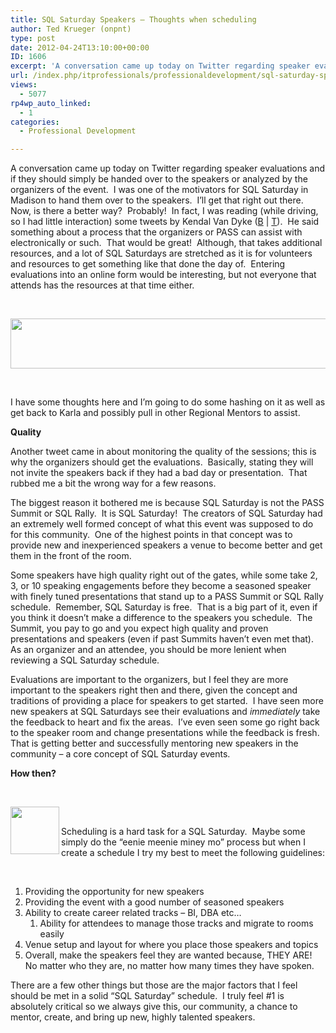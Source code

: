 ```yaml
---
title: SQL Saturday Speakers – Thoughts when scheduling
author: Ted Krueger (onpnt)
type: post
date: 2012-04-24T13:10:00+00:00
ID: 1606
excerpt: 'A conversation came up today on Twitter regarding speaker evaluations and if they should simply be handed over to the speakers or analyzed by the organizers of the event.  I was one of the motivators for SQL Saturday in Madison to hand them over to the&hellip;'
url: /index.php/itprofessionals/professionaldevelopment/sql-saturday-speakers-thoughts-when/
views:
  - 5077
rp4wp_auto_linked:
  - 1
categories:
  - Professional Development

---
```

A conversation came up today on Twitter regarding speaker evaluations and if they should simply be handed over to the speakers or analyzed by the organizers of the event.  I was one of the motivators for SQL Saturday in Madison to hand them over to the speakers.  I’ll get that right out there.  Now, is there a better way?  Probably!  In fact, I was reading (while driving, so I had little interaction) some tweets by Kendal Van Dyke ([B][1] | [T][2]).  He said something about a process that the organizers or PASS can assist with electronically or such.  That would be great!  Although, that takes additional resources, and a lot of SQL Saturdays are stretched as it is for volunteers and resources to get something like that done the day of.  Entering evaluations into an online form would be interesting, but not everyone that attends has the resources at that time either.

 

<div class="image_block">
  <a href="/media/blogs/ITProfessionals/-22.png?mtime=1335279951"><img src="/wp-content/uploads/blogs/ITProfessionals/-22.png?mtime=1335279951" alt="" width="624" height="80" /></a>
</div>

 

I have some thoughts here and I’m going to do some hashing on it as well as get back to Karla and possibly pull in other Regional Mentors to assist.

**Quality**

Another tweet came in about monitoring the quality of the sessions; this is why the organizers should get the evaluations.  Basically, stating they will not invite the speakers back if they had a bad day or presentation.  That rubbed me a bit the wrong way for a few reasons.

The biggest reason it bothered me is because SQL Saturday is not the PASS Summit or SQL Rally.  It is SQL Saturday!  The creators of SQL Saturday had an extremely well formed concept of what this event was supposed to do for this community.  One of the highest points in that concept was to provide new and inexperienced speakers a venue to become better and get them in the front of the room.

Some speakers have high quality right out of the gates, while some take 2, 3, or 10 speaking engagements before they become a seasoned speaker with finely tuned presentations that stand up to a PASS Summit or SQL Rally schedule.  Remember, SQL Saturday is free.  That is a big part of it, even if you think it doesn’t make a difference to the speakers you schedule.  The Summit, you pay to go and you expect high quality and proven presentations and speakers (even if past Summits haven’t even met that). As an organizer and an attendee, you should be more lenient when reviewing a SQL Saturday schedule.

Evaluations are important to the organizers, but I feel they are more important to the speakers right then and there, given the concept and traditions of providing a place for speakers to get started.  I have seen more new speakers at SQL Saturdays see their evaluations and _immediately_ take the feedback to heart and fix the areas.  I’ve even seen some go right back to the speaker room and change presentations while the feedback is fresh.  That is getting better and successfully mentoring new speakers in the community &#8211; a core concept of SQL Saturday events.

**How then?**

 

<div class="image_block">
  <a href="/media/blogs/ITProfessionals/-23.png?mtime=1335279951"><img src="/wp-content/uploads/blogs/ITProfessionals/-23.png?mtime=1335279951" alt="" width="78" height="76" align="left" /></a>
</div>

 

Scheduling is a hard task for a SQL Saturday.  Maybe some simply do the “eenie meenie miney mo” process but when I create a schedule I try my best to meet the following guidelines:

 

  1. Providing the opportunity for new speakers 
  2. Providing the event with a good number of seasoned speakers
  3. Ability to create career related tracks – BI, DBA etc… 
      1. Ability for attendees to manage those tracks and migrate to rooms easily
  4. Venue setup and layout for where you place those speakers and topics
  5. Overall, make the speakers feel they are wanted because, THEY ARE! No matter who they are, no matter how many times they have spoken. 

There are a few other things but those are the major factors that I feel should be met in a solid “SQL Saturday” schedule.  I truly feel #1 is absolutely critical so we always give this, our community, a chance to mentor, create, and bring up new, highly talented speakers.

 [1]: http://www.kendalvandyke.com/
 [2]: http://www.twitter.com/SQLDBA